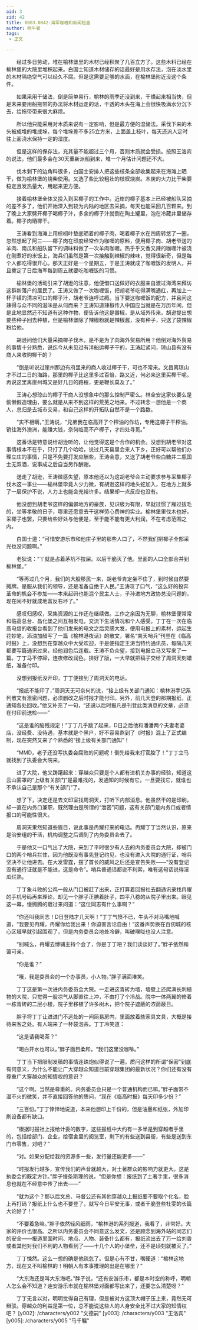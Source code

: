 ```yaml
---
aid: 3
zid: 42
title: 0003.0042-海军咖喱和新闻检查
author: 吹牛者
tags: 
 - 正文

---
```




　　经过多日劳动，堆在榆林堡里的木材已经积聚了几百立方了。这些木料已经在榆林堡的大院里堆积起来。白国士知道木材储存的话最好是用水存法，泡在淡水里的木材隔绝空气可以经久不腐。但是这需要足够的水面，在榆林堡附近没这个条件。

　　如果采用干储法，倒是简单易行，榆林的雨季还没到来，干燥起来相当快，但是未来要用船拖带的办法将木材运走的话，干透的木头在海上会很快吸满水分沉下去，给拖带带来很大麻烦。

　　所以他只能采用对木质来说有一定影响，但是最方便的湿储法。采伐下来的木头被成堆的堆成垛，每个堆垛差不多25立方米，上面盖上枝叶，每天还派人定时往上面浇水保持一定的湿度。

　　但是这样的保存法，充其量不能超过三个月，否则木质就会受损。按照王洛宾的说法，他们最多会在30天重新派船到来，堆一个月估计问题还不大。

　　伐木剩下的边角料很多，白国士安排人把这些枝条全部收集起来在海滩上晒干，做为榆林堡的烧柴使用。又选了些比较粗壮的枝杈烧炭。木炭的火力比干柴要稳定且发热量大，用起来更方便。

　　接着榆林堡全体又投入到采椰子的工作中。近岸的椰子基本上已经被船队采摘的差不多了，他们开始深入到较为内陆的地区去采摘，每天也能采回几百颗来。到了晚上大家劈开椰子喝椰子汁，多余的椰子汁就倒在陶土罐里，泡在冷藏井里储存着。椰子肉晒椰干。

　　王涛看到海滩上用棕榈叶垫底晒着的椰子肉，喝着椰子水在四周转悠了一圈，忽然想起了阿三——椰子肉在印度经常作为咖喱的原料，便用椰子肉、胡老爷送的羊肉、南瓜和船队留下的调味料做了一次羊肉咖喱。热乎乎又香又辣的咖喱汁被浇在刚煮好的米饭上，海兵们虽然是第一次接触到辣椒的辣味，觉得很新奇，但是每个人都吃得很开心。那天正好是一个星期五，于是王涛就成了咖喱饭的发明人，并且奠定了日后海军每到周五就要吃咖喱饭的习惯。

　　榆林堡的活动引来了胡逊的注意，他便借口送做好的衣服亲自渡过海湾来拜访这群新落户的居民了。王涛又做了一次咖喱饭，把胡老爷吃得满嘴通红，再加上一杯子镇的清凉可口的椰子汁，胡老爷连呼过瘾。当下要这咖喱饭的配方，并且问这辣得与众不同的滋味是从何而来？王涛知道辣椒传入中国应当就是在万历年间，但是此地显然还不知道有这种作物，便告诉他这是番椒，是从域外传来。胡逊提出想要些种子回去种植，但是榆林堡除了辣椒粉就是辣椒酱，没有种子，只送了袋辣椒粉给他。

　　胡逊问他们大量采摘椰子伐木，是不是为了向海外贸易所用？他倒对海外贸易的事情十分熟悉，说迄今从未见过有洋船运椰子干的，王涛赶紧问，琼山县有没有商人来收购椰干的？

　　“倒是听说过崖州那边有府里来的商人收过椰子干，可也不常来。文昌离琼山才不过二日的海路，那里的椰子比这里多过百倍，路又近，何必来这里买椰干呢。再说这里离崖州城又是好几日的路程，更是鞭长莫及了。”

　　王涛心想琼山的椰子干商人没想象中的那么控制严密么。林全安这家伙要么是偷懒假造理由，要么就是从来不到这样的荒芜之地来。不过转念一想他是一个商人，总归是去城市交易，和自己这样的开拓队自然不是一个路数。

　　“实不相瞒，”王涛说，“兄弟我在临高开了个榨油的作坊，专用这椰子干榨油。销往海外澳洲，能赚大钱，奈何临高不产椰子，才四处寻觅。”

　　这番话是特意说给胡逊听的，让他觉得这是个合作的机会。没想到胡老爷对这事情根本不在乎，只打了几个哈哈，说过几天县里会来人下乡，正好可以帮他们办理立庄的事情，只是不免要打发应酬些，王涛会意，又送了胡老爷些白糖并二瓶国士无双酒，说事成之后自当另作酬谢。

　　送走了胡逊，王涛微感失望，原本他还以为这胡老爷会主动要求参与采集椰子伐木这一事业——榆林堡毕竟人少力微，有胡逊这样的地头蛇加入，在地方上就多了一层保护不说，人力上也能会充裕许多。结果却一点反应也没有。

　　他没想到胡老爷这样的偏僻地方的豪族，见识极为有限，早就过惯了雁过拔毛的，坐等孝敬的日子，哪里还愿意去干这样劳心费神的实业。榆林堡里伐木也好，采椰子也罢，只要给些好处与他便是，至于能不能有更大利润，不在考虑范围之内。

　　白国士道：“可惜安游乐市和他庄子里的那些人口了，不然我们把椰子全部采光也没问题啊。”

　　老狄说：“丫就是占着茅坑不拉屎。以后干脆灭了他。里面的人口全部合并到榆林堡。”

　　“等再过几个月，我们的大股移民一来，胡老爷肯定坐不住了，到时候自然要摊牌。是服从我们的领导，还是准备自绝于人民。”王涛叹了口气，“这么好的投奔革命的机会不参加——本来起码也能混个民主人士，子孙进地方政协总没问题的，现在闹不好就成地富反右坏了。”

　　感叹归感叹，采集资源的工作还在继续做。工作之余因为无聊，榆林堡便常常和临高总台、昌化堡之间互相发电，交流下生活情况和个人感受。丁丁在一次在临高电信的收报台看到了他们发来的电文之后灵感大发，便用电报上的素材，运起生花妙笔，添油加醋写了一篇《榆林港夜话》的散文，署名“南天哨兵”刊登在《临高时报》上，没想到在穿越众中大受欢迎，于是便指定王涛当特约通讯员，每隔几天都要写篇通讯过来，经他润色后连载。王涛不负众望，接到电报立马又写来了一篇。丁丁马不停蹄，连夜修改润色。排好了版，一大早就把稿子交给了周洞天刻蜡纸，准备付印。

　　没想到报纸没开印，丁丁便接到了周洞天的电话。

　　“报纸不能印了，”周洞天无可奈何的说，“接上级有关部门通知：榆林港手记系列散文有泄密问题，必须删改之后时报才能付印。另外，前几天登的那期报纸，正通知各处回收。”他又补充了一句，“还说以后时报凡是刊登此类消息的文章，必须在付印前送检——”

　　“这是谁的脑残规定！”丁丁几乎跳了起来，D日之后他和潘潘两个夫妻老婆店，没经费、没待遇，基本就是个黑户，好不容易熬到了《时报》混上了正式编制，现在突然又来了个熟悉的“接上级有关部门通知”！

　　“MMD，老子还没写执委会腐败的问题呢！倒先给我来打官腔了！”丁丁立马就找到了执委会大院来。

　　进了大院，他又踌躇起来：穿越众只要是个人都有进机关办事的经验，知道这云山雾罩的“上级有关部门”是最难找的，发通知的时候有它。一旦要找它，就谁也不承认自己是那个“有关部门”了。

　　想了下，决定还是去文印室找周洞天，打听下内部消息。他虽然干的是印刷，却一直在内务口兼职，既然理由是所谓的“泄密”问题，这有关部门是内务口或者情报口的可能性很大。

　　周洞天果然知道些眉目，说此事是冉耀打来的电话。冉耀丁丁当然认识，原来是治安组的干活，机构调整之后调到了内务委员会去了。

　　于是他又一口气出了大院，来到了平时很少有人去的内务委员会大院，却被门口的两个哨兵拦住，因为他既没有事先登记约见，也没有进入大院的通行证，哨兵坚决不让他进去。在大发雷霆，摆了首长的威风之后还是宣告失败——“没有登记没有通行证就是不能进，这是命令”。哨兵普通话都说不利索，唯有这句话说得滚瓜烂熟。

　　丁丁象斗败的公鸡一般从门口被赶了出来，正打算着回报社去翻通讯录找冉耀的手机号码再来理论，却见一个胖子正腆着肚子，四平八稳的从院子里出来。眼见这一幕，慢腾腾的踱过来问道：“这位同志有什么事啊？”

　　“你还叫我同志！D日登陆才几天啊！”丁丁气愤不已，牛头不对马嘴地喊道，“我要见冉耀，冉耀你给我出来！你迫害言论自由！”这番声势换在百仞城的核心区域早就引起围观了，但是内务委员会地处冷僻，叫破喉咙也没人注意。

　　“别喊么，冉耀去博铺主持个会了，你是丁丁吧？我们谈谈好了。”胖子依然和蔼可亲。

　　“你是谁？”

　　“哦，我是委员会的一个办事员，小人物。”胖子满面堆笑。

　　丁丁这是第一次进内务委员会大院。一走进这青砖为墙，墙壁上还爬满长刺植物的大院，只觉得一股凉气从脚直往上冲，不由打了个冷战。院中一体两翼的修着一栋青砖的二层小楼，院子里移植了许多树木，把个院子遮蔽的浓荫蔽日。

　　胖子将丁丁让进进门不远处的一间简易房内，里面放着些家具文具，大概是接待来客之处。有人端来了一杯袋泡茶。丁丁冷笑道：

　　“这是请我喝茶？”

　　“喝白开水也可以。”胖子面目柔和，“我们这里没咖啡。”

　　丁丁当下把限制发稿的事情连珠炮似得说了一遍。质问这样的所谓“保密”到底有何意义，为什么不能让广大穿越众知道目前穿越集团的最新状况？你们还有没有尊重广大穿越众的知情权的意识？

　　“这个啊。当然是尊重的。内务委员会只是一个普通机构而已嘛。”胖子面带不温不火的微笑，并不直接回答他的质问，“现在《临高时报》每天印多少份？”

　　“三百份。”丁丁悻悻地说道，本来他想印上千份的，但是油墨和纸张，外加印刷设备都有缺口。

　　“根据时报社上报给计委的数字，这些报纸中大约有一多半是到穿越者手里的，包括给部门、企业，给宿舍里的阅览室，剩下的有些送到县衙，有些是送到东门市零售，对吧？”

　　“对。如果分配给我的资源多一些，发行量还能更多——”

　　“时报发行越多，宣传我们的声音就越大，对土著群众的影响力就更大。这是执委会的既定方针。”胖子慢条斯理的说，“但是你想：报纸到了土著手里，很多消息也就在不经意中传了出去——”

　　“就为这个？那以后文总、马督公还有其他穿越众上报纸要不要取个化名，脸上再打码？报纸上什么也不要登了，就写今日平安无事，或者干脆登些杜雯的长篇大论好了！”

　　“不要着急嘛。”胖子依然轻风细雨，“榆林港的系列报道，我看了，非常好。大家的评价也很高。之所以内务委员会不同意这么发文，还是顾念到海外站的同志们的安全——报道里面时间、地点、人物、装备什么都有，报纸流出去了万一给刘香或者其他对我们不利的人物看到了——十几个人的小堡垒，还不是顷刻就被灭了。”

　　丁丁悚然。这么一想的确是他疏忽了。但是心有不甘，嘴硬道：“榆林这地方，现在又不叫榆林的！明朝人有本事推理的出是在哪里？”

　　“大东海还是叫大东海吧。”胖子说，“还有安游乐市，都是本时空的称呼，明朝人怎么会不知道？连安游乐市就在榆林堡对面都写出来了，还要怎么清楚呀？”

　　丁丁无言以对，明明觉得自己有理，但是被对方这顶大帽子压上来，竟然无可辩驳。穿越众的利益是第一位，总不能说这些人的人身安全比不过大家的知情权吧？
[y002]: /characters/y002 "文德嗣"
[y003]: /characters/y003 "王洛宾"
[y005]: /characters/y005 "马千瞩"


